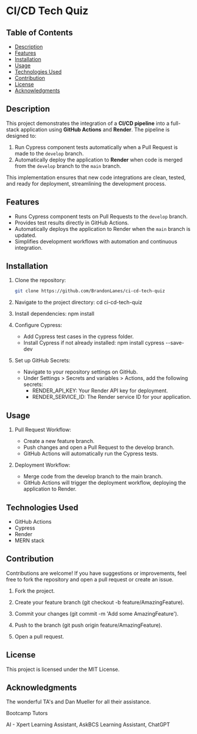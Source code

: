 # CI/CD Tech Quiz

## Table of Contents
- [Description](#description)
- [Features](#features)
- [Installation](#installation)
- [Usage](#usage)
- [Technologies Used](#technologies-used)
- [Contribution](#contribution)
- [License](#license)
- [Acknowledgments](#acknowledgments)

## Description

This project demonstrates the integration of a **CI/CD pipeline** into a full-stack application using **GitHub Actions** and **Render**. The pipeline is designed to:
1. Run Cypress component tests automatically when a Pull Request is made to the `develop` branch.
2. Automatically deploy the application to **Render** when code is merged from the `develop` branch to the `main` branch.

This implementation ensures that new code integrations are clean, tested, and ready for deployment, streamlining the development process.

## Features
- Runs Cypress component tests on Pull Requests to the `develop` branch.
- Provides test results directly in GitHub Actions.
- Automatically deploys the application to Render when the `main` branch is updated.
- Simplifies development workflows with automation and continuous integration.

## Installation
1. Clone the repository:
   ```bash
   git clone https://github.com/BrandonLanes/ci-cd-tech-quiz

2. Navigate to the project directory:
   cd ci-cd-tech-quiz

3. Install dependencies:
   npm install

4. Configure Cypress:
   - Add Cypress test cases in the cypress folder.
   - Install Cypress if not already installed:
   npm install cypress --save-dev

5. Set up GitHub Secrets:
   - Navigate to your repository settings on GitHub.
   - Under Settings > Secrets and variables > Actions, add the following secrets:
      - RENDER_API_KEY: Your Render API key for deployment.
      - RENDER_SERVICE_ID: The Render service ID for your application.

## Usage
1. Pull Request Workflow:
   - Create a new feature branch.
   - Push changes and open a Pull Request to the develop branch.
   - GitHub Actions will automatically run the Cypress tests.

2. Deployment Workflow:
   - Merge code from the develop branch to the main branch.
   - GitHub Actions will trigger the deployment workflow, deploying the application to Render.

## Technologies Used
   - GitHub Actions
   - Cypress
   - Render
   - MERN stack

## Contribution
Contributions are welcome! If you have suggestions or improvements, feel free to fork the repository and open a pull request or create an issue.

   1. Fork the project.

   2. Create your feature branch (git checkout -b feature/AmazingFeature).

   3. Commit your changes (git commit -m 'Add some AmazingFeature').

   4. Push to the branch (git push origin feature/AmazingFeature).

   5. Open a pull request.

## License
This project is licensed under the MIT License.

## Acknowledgments
The wonderful TA's and Dan Mueller for all their assistance.

Bootcamp Tutors 

AI - Xpert Learning Assistant, AskBCS Learning Assistant, ChatGPT
